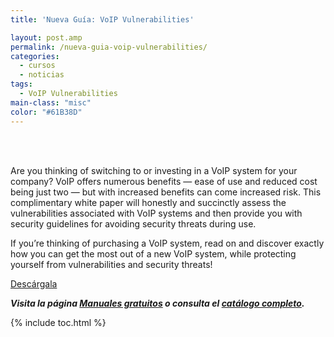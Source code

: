 ```yaml
---
title: 'Nueva Guía: VoIP Vulnerabilities'

layout: post.amp
permalink: /nueva-guia-voip-vulnerabilities/
categories:
  - cursos
  - noticias
tags:
  - VoIP Vulnerabilities
main-class: "misc"
color: "#61B38D"
---
```

[  
<amp-img on="tap:lightbox1" role="button" tabindex="0" layout="responsive" class="size-full wp-image-1285 alignleft" alt="VoIP Vulnerabilities" src="/assets/img/2013/01/voip-vulnerabilities.png" width="285px" height="362px" />  
][1]

Are you thinking of switching to or investing in a VoIP system for your company? VoIP offers numerous benefits &#8212; ease of use and reduced cost being just two &#8212; but with increased benefits can come increased risk. This complimentary white paper will honestly and succinctly assess the vulnerabilities associated with VoIP systems and then provide you with security guidelines for avoiding security threats during use.

If you&#8217;re thinking of purchasing a VoIP system, read on and discover exactly how you can get the most out of a new VoIP system, while protecting yourself from vulnerabilities and security threats!

<div class="button-post">
<a href="http://elbauldelprogramador.tradepub.com/c/pubRD.mpl?sr=oc&_t=oc:&pc=w_come58/prgm.cgi" target="_blank" class="wi-button style-3">Descárgala<i class="icon-download icon-2x"></i></a>
</div>

***Visita la página [Manuales gratuitos][2] o consulta el [catálogo completo][3].***



 [1]: http://elbauldelprogramador.tradepub.com/c/pubRD.mpl?sr=oc&_t=oc:&pc;=w_come58/prgm.cgi
 [2]: https://elbauldelprogramador.com/manuales-gratuitos/
 [3]: http://elbauldelprogramador.tradepub.com/category/information-technology/1207/ "Catálogo completo de Guías gratuítas "

{% include toc.html %}
